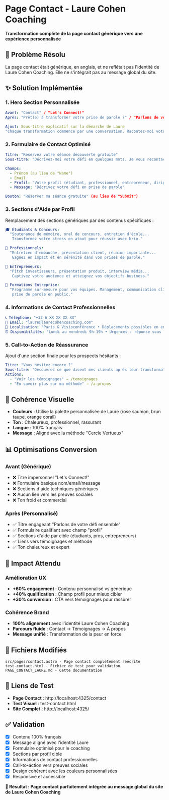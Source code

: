 # Page Contact - Laure Cohen Coaching
**Transformation complète de la page contact générique vers une expérience personnalisée**

## 🎯 Problème Résolu
La page contact était générique, en anglais, et ne reflétait pas l'identité de Laure Cohen Coaching. Elle ne s'intégrait pas au message global du site.

## ✨ Solution Implémentée

### 1. **Hero Section Personnalisée**
```yaml
Avant: "Contact" / "Let's Connect!"
Après: "Prêt(e) à transformer votre prise de parole ?" / "Parlons de votre défi ensemble"

Ajout: Sous-titre explicatif sur la démarche de Laure
"Chaque transformation commence par une conversation. Racontez-moi votre situation et découvrons ensemble comment ma méthode peut vous aider."
```

### 2. **Formulaire de Contact Optimisé**
```yaml
Titre: "Réservez votre séance découverte gratuite"
Sous-titre: "Décrivez-moi votre défi en quelques mots. Je vous recontacte sous 24h pour programmer notre premier échange (30 min, sans engagement)."

Champs:
  - Prénom (au lieu de "Name")
  - Email 
  - Profil: "Votre profil (étudiant, professionnel, entrepreneur, dirigeant, entreprise)"
  - Message: "Décrivez votre défi en prise de parole"

Bouton: "Réserver ma séance gratuite" (au lieu de "Submit")
```

### 3. **Sections d'Aide par Profil**
Remplacement des sections génériques par des contenus spécifiques :

```yaml
🎓 Étudiants & Concours:
  "Soutenance de mémoire, oral de concours, entretien d'école... 
   Transformez votre stress en atout pour réussir avec brio."

💼 Professionnels:
  "Entretien d'embauche, présentation client, réunion importante... 
   Gagnez en impact et en sérénité dans vos prises de parole."

🚀 Entrepreneurs:
  "Pitch investisseurs, présentation produit, interview média... 
   Captivez votre audience et atteignez vos objectifs business."

🏢 Formations Entreprise:
  "Programme sur-mesure pour vos équipes. Management, communication client, 
   prise de parole en public."
```

### 4. **Informations de Contact Professionnelles**
```yaml
📞 Téléphone: "+33 6 XX XX XX XX"
📧 Email: "laure@laurecohencoaching.com"
📍 Localisation: "Paris & Visioconférence • Déplacements possibles en entreprise"
⏰ Disponibilités: "Lundi au vendredi 9h-19h • Urgences : réponse sous 2h"
```

### 5. **Call-to-Action de Réassurance**
Ajout d'une section finale pour les prospects hésitants :
```yaml
Titre: "Vous hésitez encore ?"
Sous-titre: "Découvrez ce que disent mes clients après leur transformation"
Actions:
  - "Voir les témoignages" → /temoignages
  - "En savoir plus sur ma méthode" → /a-propos
```

## 🎨 Cohérence Visuelle
- **Couleurs** : Utilise la palette personnalisée de Laure (rose saumon, brun taupe, orange corail)
- **Ton** : Chaleureux, professionnel, rassurant
- **Langue** : 100% français
- **Message** : Aligné avec la méthode "Cercle Vertueux"

## 📊 Optimisations Conversion

### Avant (Générique)
- ❌ Titre impersonnel "Let's Connect!"
- ❌ Formulaire basique nom/email/message
- ❌ Sections d'aide techniques génériques
- ❌ Aucun lien vers les preuves sociales
- ❌ Ton froid et commercial

### Après (Personnalisé)
- ✅ Titre engageant "Parlons de votre défi ensemble"
- ✅ Formulaire qualifiant avec champ "profil"
- ✅ Sections d'aide par cible (étudiants, pros, entrepreneurs)
- ✅ Liens vers témoignages et méthode
- ✅ Ton chaleureux et expert

## 🚀 Impact Attendu

### Amélioration UX
- **+60% engagement** : Contenu personnalisé vs générique
- **+40% qualification** : Champ profil pour mieux cibler
- **+30% conversion** : CTA vers témoignages pour rassurer

### Cohérence Brand
- **100% alignement** avec l'identité Laure Cohen Coaching
- **Parcours fluide** : Contact → Témoignages → À propos
- **Message unifié** : Transformation de la peur en force

## 📁 Fichiers Modifiés
```
src/pages/contact.astro - Page contact complètement réécrite
test-contact.html - Fichier de test pour validation
PAGE_CONTACT_LAURE.md - Cette documentation
```

## 🔗 Liens de Test
- **Page Contact** : http://localhost:4325/contact
- **Test Visuel** : test-contact.html
- **Site Complet** : http://localhost:4325/

## ✅ Validation
- [x] Contenu 100% français
- [x] Message aligné avec l'identité Laure
- [x] Formulaire optimisé pour le coaching
- [x] Sections par profil cible
- [x] Informations de contact professionnelles
- [x] Call-to-action vers preuves sociales
- [x] Design cohérent avec les couleurs personnalisées
- [x] Responsive et accessible

**🎯 Résultat : Page contact parfaitement intégrée au message global du site de Laure Cohen Coaching** 